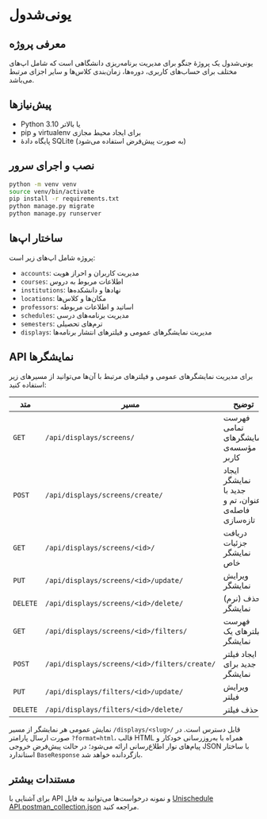 # یونی‌شدول

## معرفی پروژه
یونی‌شدول یک پروژهٔ جنگو برای مدیریت برنامه‌ریزی دانشگاهی است که شامل اپ‌های مختلف برای حساب‌های کاربری، دوره‌ها، زمان‌بندی کلاس‌ها و سایر اجزای مرتبط می‌باشد.

## پیش‌نیازها
- Python 3.10 یا بالاتر
- pip و virtualenv برای ایجاد محیط مجازی
- پایگاه دادهٔ SQLite (به صورت پیش‌فرض استفاده می‌شود)

## نصب و اجرای سرور
```bash
python -m venv venv
source venv/bin/activate
pip install -r requirements.txt
python manage.py migrate
python manage.py runserver
```

## ساختار اپ‌ها
پروژه شامل اپ‌های زیر است:
- `accounts`: مدیریت کاربران و احراز هویت
- `courses`: اطلاعات مربوط به دروس
- `institutions`: نهادها و دانشکده‌ها
- `locations`: مکان‌ها و کلاس‌ها
- `professors`: اساتید و اطلاعات مربوطه
- `schedules`: مدیریت برنامه‌های درسی
- `semesters`: ترم‌های تحصیلی
- `displays`: مدیریت نمایشگرهای عمومی و فیلترهای انتشار برنامه‌ها

## API نمایشگرها
برای مدیریت نمایشگرهای عمومی و فیلترهای مرتبط با آن‌ها می‌توانید از مسیرهای زیر استفاده کنید:

| متد | مسیر | توضیح |
| --- | --- | --- |
| `GET` | `/api/displays/screens/` | فهرست تمامی نمایشگرهای مؤسسه‌ی کاربر |
| `POST` | `/api/displays/screens/create/` | ایجاد نمایشگر جدید با عنوان، تم و فاصله‌ی تازه‌سازی |
| `GET` | `/api/displays/screens/<id>/` | دریافت جزئیات نمایشگر خاص |
| `PUT` | `/api/displays/screens/<id>/update/` | ویرایش نمایشگر |
| `DELETE` | `/api/displays/screens/<id>/delete/` | حذف (نرم) نمایشگر |
| `GET` | `/api/displays/screens/<id>/filters/` | فهرست فیلترهای یک نمایشگر |
| `POST` | `/api/displays/screens/<id>/filters/create/` | ایجاد فیلتر جدید برای نمایشگر |
| `PUT` | `/api/displays/filters/<id>/update/` | ویرایش فیلتر |
| `DELETE` | `/api/displays/filters/<id>/delete/` | حذف فیلتر |

نمایش عمومی هر نمایشگر از مسیر `/displays/<slug>/` قابل دسترس است. در صورت ارسال پارامتر `?format=html`، قالب HTML همراه با به‌روزرسانی خودکار و پیام‌های نوار اطلاع‌رسانی ارائه می‌شود؛ در حالت پیش‌فرض خروجی JSON با ساختار استاندارد `BaseResponse` بازگردانده خواهد شد.

## مستندات بیشتر
برای آشنایی با API و نمونه درخواست‌ها می‌توانید به فایل [Unischedule API.postman_collection.json](Unischedule%20API.postman_collection.json) مراجعه کنید.
